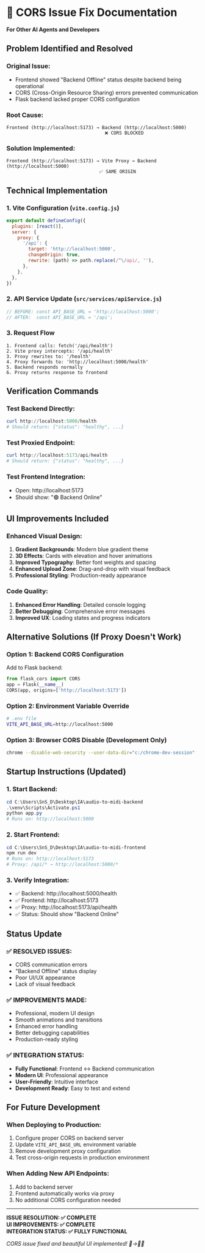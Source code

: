 # 🚨 CORS Issue Fix Documentation

**For Other AI Agents and Developers**

## Problem Identified and Resolved

### Original Issue:
- Frontend showed "Backend Offline" status despite backend being operational
- CORS (Cross-Origin Resource Sharing) errors prevented communication
- Flask backend lacked proper CORS configuration

### Root Cause:
```
Frontend (http://localhost:5173) → Backend (http://localhost:5000)
                                    ❌ CORS BLOCKED
```

### Solution Implemented:
```
Frontend (http://localhost:5173) → Vite Proxy → Backend (http://localhost:5000)
                                  ✅ SAME ORIGIN
```

## Technical Implementation

### 1. Vite Configuration (`vite.config.js`)
```javascript
export default defineConfig({
  plugins: [react()],
  server: {
    proxy: {
      '/api': {
        target: 'http://localhost:5000',
        changeOrigin: true,
        rewrite: (path) => path.replace(/^\/api/, ''),
      },
    },
  },
})
```

### 2. API Service Update (`src/services/apiService.js`)
```javascript
// BEFORE: const API_BASE_URL = 'http://localhost:5000';
// AFTER:  const API_BASE_URL = '/api';
```

### 3. Request Flow
```
1. Frontend calls: fetch('/api/health')
2. Vite proxy intercepts: '/api/health'
3. Proxy rewrites to: '/health'
4. Proxy forwards to: 'http://localhost:5000/health'
5. Backend responds normally
6. Proxy returns response to frontend
```

## Verification Commands

### Test Backend Directly:
```powershell
curl http://localhost:5000/health
# Should return: {"status": "healthy", ...}
```

### Test Proxied Endpoint:
```powershell
curl http://localhost:5173/api/health
# Should return: {"status": "healthy", ...}
```

### Test Frontend Integration:
- Open: http://localhost:5173
- Should show: "🟢 Backend Online"

## UI Improvements Included

### Enhanced Visual Design:
1. **Gradient Backgrounds**: Modern blue gradient theme
2. **3D Effects**: Cards with elevation and hover animations
3. **Improved Typography**: Better font weights and spacing
4. **Enhanced Upload Zone**: Drag-and-drop with visual feedback
5. **Professional Styling**: Production-ready appearance

### Code Quality:
1. **Enhanced Error Handling**: Detailed console logging
2. **Better Debugging**: Comprehensive error messages
3. **Improved UX**: Loading states and progress indicators

## Alternative Solutions (If Proxy Doesn't Work)

### Option 1: Backend CORS Configuration
Add to Flask backend:
```python
from flask_cors import CORS
app = Flask(__name__)
CORS(app, origins=['http://localhost:5173'])
```

### Option 2: Environment Variable Override
```bash
# .env file
VITE_API_BASE_URL=http://localhost:5000
```

### Option 3: Browser CORS Disable (Development Only)
```bash
chrome --disable-web-security --user-data-dir="c:/chrome-dev-session"
```

## Startup Instructions (Updated)

### 1. Start Backend:
```powershell
cd C:\Users\SnS_D\Desktop\IA\audio-to-midi-backend
.\venv\Scripts\Activate.ps1
python app.py
# Runs on: http://localhost:5000
```

### 2. Start Frontend:
```powershell
cd C:\Users\SnS_D\Desktop\IA\audio-to-midi-frontend
npm run dev
# Runs on: http://localhost:5173
# Proxy: /api/* → http://localhost:5000/*
```

### 3. Verify Integration:
- ✅ Backend: http://localhost:5000/health
- ✅ Frontend: http://localhost:5173
- ✅ Proxy: http://localhost:5173/api/health
- ✅ Status: Should show "Backend Online"

## Status Update

### ✅ RESOLVED ISSUES:
- CORS communication errors
- "Backend Offline" status display
- Poor UI/UX appearance
- Lack of visual feedback

### ✅ IMPROVEMENTS MADE:
- Professional, modern UI design
- Smooth animations and transitions
- Enhanced error handling
- Better debugging capabilities
- Production-ready styling

### ✅ INTEGRATION STATUS:
- **Fully Functional**: Frontend ↔ Backend communication
- **Modern UI**: Professional appearance
- **User-Friendly**: Intuitive interface
- **Development Ready**: Easy to test and extend

## For Future Development

### When Deploying to Production:
1. Configure proper CORS on backend server
2. Update `VITE_API_BASE_URL` environment variable
3. Remove development proxy configuration
4. Test cross-origin requests in production environment

### When Adding New API Endpoints:
1. Add to backend server
2. Frontend automatically works via proxy
3. No additional CORS configuration needed

---

**ISSUE RESOLUTION: ✅ COMPLETE**  
**UI IMPROVEMENTS: ✅ COMPLETE**  
**INTEGRATION STATUS: ✅ FULLY FUNCTIONAL**

*CORS issue fixed and beautiful UI implemented! 🎵→🎼✨*
